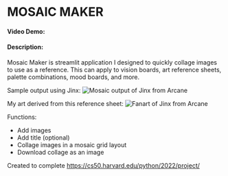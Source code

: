 # MOSAIC MAKER
#### Video Demo:
#### Description:
Mosaic Maker is streamlit application I designed to quickly collage images to use as a reference. This can apply to vision boards, art reference sheets, palette combinations, mood boards, and more.

Sample output using Jinx:
![Mosaic output of Jinx from Arcane](images/jinx.png)

My art derived from this reference sheet:
![Fanart of Jinx from Arcane](https://i.pinimg.com/736x/7b/1b/bb/7b1bbb5bc4947531f58ec6a3109ba18e.jpg)

Functions:
- Add images
- Add title (optional)
- Collage images in a mosaic grid layout
- Download collage as an image

Created to complete https://cs50.harvard.edu/python/2022/project/